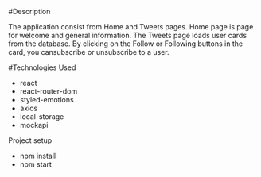 #Description

The application consist from Home and Tweets pages. Home page is page for
welcome and general information. The Tweets page loads user cards from the
database. By clicking on the Follow or Following buttons in the card, you
cansubscribe or unsubscribe to a user.

#Technologies Used

- react
- react-router-dom
- styled-emotions
- axios
- local-storage
- mockapi

Project setup

- npm install
- npm start
